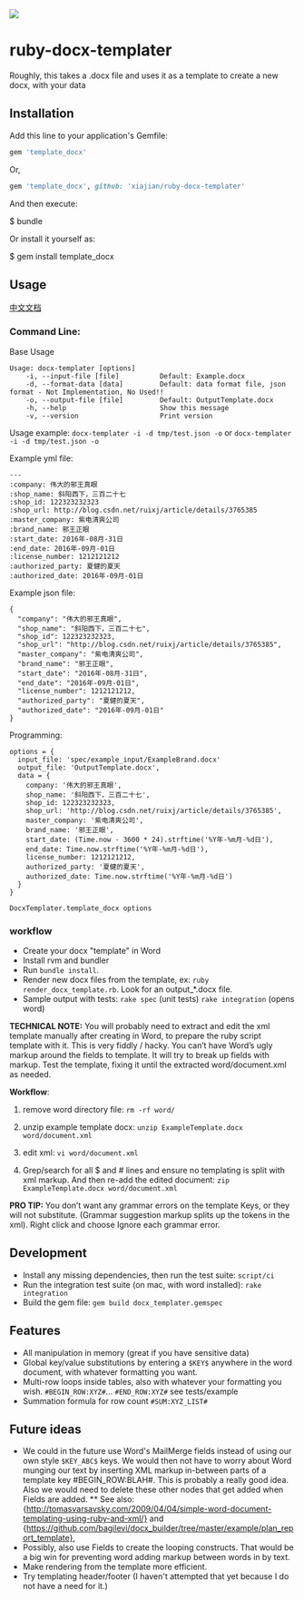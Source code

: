 <a href='https://travis-ci.org/jawspeak/ruby-docx-templater'>
  <img src="https://travis-ci.org/jawspeak/ruby-docx-templater.png" />
</a>

# ruby-docx-templater 

Roughly, this takes a .docx file and uses it as a template to create a new docx, with your data

## Installation
   
Add this line to your application's Gemfile:


```ruby
gem 'template_docx'
```

Or, 


```ruby
gem 'template_docx', github: 'xiajian/ruby-docx-templater'
```

And then execute:

   $ bundle

Or install it yourself as:

   $ gem install template_docx


## Usage

[中文文档](https://github.com/Yundianjia/ruby-docx-templater/blob/master/README_cn.md)

### Command Line: 

Base Usage

```
Usage: docx-templater [options]
    -i, --input-file [file]          Default: Example.docx
    -d, --format-data [data]         Default: data format file, json format - Not Implementation, No Used!!
    -o, --output-file [file]         Default: OutputTemplate.docx
    -h, --help                       Show this message
    -v, --version                    Print version
```

Usage example:  `docx-templater -i -d tmp/test.json -o`  or  `docx-templater -i -d tmp/test.json -o`

Example yml file: 

```
---
:company: 伟大的邪王真眼
:shop_name: 斜阳西下，三百二十七
:shop_id: 122323232323
:shop_url: http://blog.csdn.net/ruixj/article/details/3765385
:master_company: 紫电清爽公司
:brand_name: 邪王正眼
:start_date: 2016年-08月-31日
:end_date: 2016年-09月-01日
:license_number: 1212121212
:authorized_party: 夏健的夏天
:authorized_date: 2016年-09月-01日
```

Example json file: 


```
{
  "company": "伟大的邪王真眼",
  "shop_name": "斜阳西下，三百二十七",
  "shop_id": 122323232323,
  "shop_url": "http://blog.csdn.net/ruixj/article/details/3765385",
  "master_company": "紫电清爽公司",
  "brand_name": "邪王正眼",
  "start_date": "2016年-08月-31日",
  "end_date": "2016年-09月-01日",
  "license_number": 1212121212,
  "authorized_party": "夏健的夏天",
  "authorized_date": "2016年-09月-01日"
}
```

Programming: 

```
options = {
  input_file: 'spec/example_input/ExampleBrand.docx'
  output_file: 'OutputTemplate.docx',
  data = {
    company: '伟大的邪王真眼',
    shop_name: '斜阳西下，三百二十七',
    shop_id: 122323232323,
    shop_url: 'http://blog.csdn.net/ruixj/article/details/3765385',
    master_company: '紫电清爽公司',
    brand_name: '邪王正眼',
    start_date: (Time.now - 3600 * 24).strftime('%Y年-%m月-%d日'),
    end_date: Time.now.strftime('%Y年-%m月-%d日'),
    license_number: 1212121212,
    authorized_party: '夏健的夏天',
    authorized_date: Time.now.strftime('%Y年-%m月-%d日') 
  }
}

DocxTemplater.template_docx options
```

### workflow

* Create your docx "template" in Word
* Install rvm and bundler
* Run `bundle install`.
* Render new docx files from the template, ex: `ruby render_docx_template.rb`. Look for an output_*.docx file.
* Sample output with tests: `rake spec` (unit tests) `rake integration` (opens word)

__TECHNICAL NOTE:__ You will probably need to extract and edit the xml template manually after creating in Word, to prepare the ruby script template with it. This is very fiddly / hacky. You can’t have Word’s ugly markup around the fields to template. It will try to break up fields with markup. Test the template, fixing it until the extracted word/document.xml as needed.

**Workflow**:

1. remove word directory file: `rm -rf word/`

2. unzip example template docx: `unzip ExampleTemplate.docx word/document.xml`

3. edit xml: `vi word/document.xml`

4. Grep/search for all $ and # lines and ensure no templating is split with xml markup.
And then re-add the edited document: `zip ExampleTemplate.docx word/document.xml`

__PRO TIP:__ You don’t want any grammar errors on the template Keys, or they will not substitute. (Grammar suggestion markup splits up the tokens in the xml). Right click and choose Ignore each grammar error.


## Development

* Install any missing dependencies, then run the test suite: `script/ci`
* Run the integration test suite (on mac, with word installed): `rake integration`
* Build the gem file: `gem build docx_templater.gemspec`

## Features

* All manipulation in memory (great if you have sensitive data)
* Global key/value substitutions by entering a `$KEY$` anywhere in the word document, with whatever formatting you want.
* Multi-row loops inside tables, also with whatever your formatting you wish. `#BEGIN_ROW:XYZ#`... `#END_ROW:XYZ#` see tests/example
* Summation formula for row count `#SUM:XYZ_LIST#`


## Future ideas

* We could in the future use Word's MailMerge fields instead of using our own style `$KEY_ABC$` keys. We would then not have to worry about Word munging our text by inserting XML markup in-between parts of a template key #BEGIN_ROW:BLAH#. This is probably a really good idea. Also we would need to delete these other nodes that get added when Fields are added.
** See also: {http://tomasvarsavsky.com/2009/04/04/simple-word-document-templating-using-ruby-and-xml/} and {https://github.com/bagilevi/docx_builder/tree/master/example/plan_report_template},
* Possibly, also use Fields to create the looping constructs. That would be a big win for preventing word adding markup between words in by text.
* Make rendering from the template more efficient.
* Try templating header/footer (I haven't attempted that yet because I do not have a need for it.)